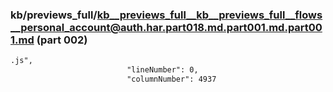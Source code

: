 ### kb/previews_full/kb__previews_full__kb__previews_full__flows__personal_account@auth.har.part018.md.part001.md.part001.md (part 002)

```md
.js",
                          "lineNumber": 0,
                          "columnNumber": 4937
                 
```

```
